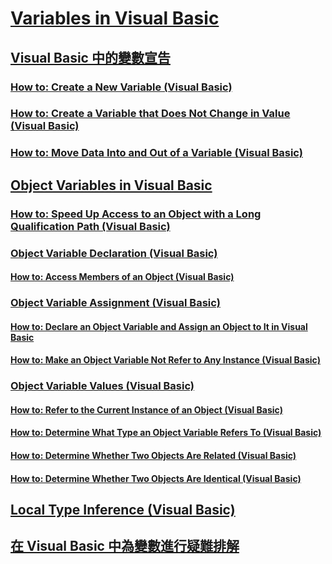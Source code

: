 # [Variables in Visual Basic](index.md)
## [Visual Basic 中的變數宣告](variable-declaration.md)
### [How to: Create a New Variable (Visual Basic)](how-to-create-a-new-variable.md)
### [How to: Create a Variable that Does Not Change in Value (Visual Basic)](how-to-create-a-variable-that-does-not-change-in-value.md)
### [How to: Move Data Into and Out of a Variable (Visual Basic)](how-to-move-data-into-and-out-of-a-variable.md)
## [Object Variables in Visual Basic](object-variables.md)
### [How to: Speed Up Access to an Object with a Long Qualification Path (Visual Basic)](how-to-speed-up-access-to-an-object-with-a-long-qualification-path.md)
### [Object Variable Declaration (Visual Basic)](object-variable-declaration.md)
#### [How to: Access Members of an Object (Visual Basic)](how-to-access-members-of-an-object.md)
### [Object Variable Assignment (Visual Basic)](object-variable-assignment.md)
#### [How to: Declare an Object Variable and Assign an Object to It in Visual Basic](how-to-declare-an-object-variable-and-assign-an-object-to-it.md)
#### [How to: Make an Object Variable Not Refer to Any Instance (Visual Basic)](how-to-make-an-object-variable-not-refer-to-any-instance.md)
### [Object Variable Values (Visual Basic)](object-variable-values.md)
#### [How to: Refer to the Current Instance of an Object (Visual Basic)](how-to-refer-to-the-current-instance-of-an-object.md)
#### [How to: Determine What Type an Object Variable Refers To (Visual Basic)](how-to-determine-what-type-an-object-variable-refers-to.md)
#### [How to: Determine Whether Two Objects Are Related (Visual Basic)](how-to-determine-whether-two-objects-are-related.md)
#### [How to: Determine Whether Two Objects Are Identical (Visual Basic)](how-to-determine-whether-two-objects-are-identical.md)
## [Local Type Inference (Visual Basic)](local-type-inference.md)
## [在 Visual Basic 中為變數進行疑難排解](troubleshooting-variables.md)
